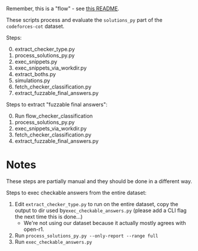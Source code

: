 Remember, this is a "flow" - see [this README](../README.md).

These scripts process and evaluate the `solutions_py` part of the `codeforces-cot` dataset.


Steps:

0. extract_checker_type.py
1. process_solutions_py.py
2. exec_snippets.py
3. exec_snippets_via_workdir.py
4. extract_boths.py
5. simulations.py
6. fetch_checker_classification.py
7. extract_fuzzable_final_answers.py

Steps to extract "fuzzable final answers":

0. Run flow_checker_classification
1. process_solutions_py.py
2. exec_snippets_via_workdir.py
3. fetch_checker_classification.py
4. extract_fuzzable_final_answers.py

# Notes
These steps are partially manual and they should be done in a different way.

Steps to exec checkable answers from the entire dataset:

1. Edit `extract_checker_type.py` to run on the entire dataset,
   copy the output to dir used by`exec_checkable_answers.py`
   (please add a CLI flag the next time this is done...)
   - We're not using our dataset because it actually mostly agrees with open-r1.
2. Run `process_solutions_py.py --only-report --range full`
3. Run `exec_checkable_answers.py`

